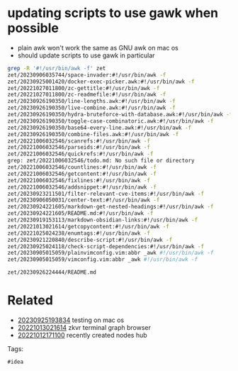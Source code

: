 # updating scripts to use gawk when possible

- plain awk won't work the same as GNU awk on mac os
- should update scripts to use gawk in particular

```bash
grep -R '#!/usr/bin/awk -f' zet
zet/20230906035744/space-invader:#!/usr/bin/awk -f
zet/20230925001420/docker-exec-picker.awk:#!/usr/bin/awk -f
zet/20221027011800/zc-gettitle:#!/usr/bin/awk -f
zet/20221027011800/zc-readmefile:#!/usr/bin/awk -f
zet/20230926190350/line-lengths.awk:#!/usr/bin/awk -f
zet/20230926190350/live-combine.awk:#!/usr/bin/awk -f
zet/20230926190350/hydra-bruteforce-with-database.awk:#!/usr/bin/awk -f
zet/20230926190350/toggle-case-combinatoric.awk:#!/usr/bin/awk -f
zet/20230926190350/base64-every-line.awk:#!/usr/bin/awk -f
zet/20230926190350/combine-files.awk:#!/usr/bin/awk -f
zet/20221006032546/scanrefs:#!/usr/bin/awk -f
zet/20221006032546/parseids:#!/usr/bin/awk -f
zet/20221006032546/quickrefs:#!/usr/bin/awk -f
grep: zet/20221006032546/todo.md: No such file or directory
zet/20221006032546/countlines:#!/usr/bin/awk -f
zet/20221006032546/getcontent:#!/usr/bin/awk -f
zet/20221006032546/fixlines:#!/usr/bin/awk -f
zet/20221006032546/addsnippet:#!/usr/bin/awk -f
zet/20230923211501/filter-relevant-cve-items:#!/usr/bin/awk -f
zet/20230906050031/center-text:#!/usr/bin/awk -f
zet/20230924221605/markdown-get-nested-headings:#!/usr/bin/awk -f
zet/20230924221605/README.md:#!/usr/bin/awk -f
zet/20230919153113/markdown-obsidian-links:#!/usr/bin/awk -f
zet/20221013021614/getcopycontent:#!/usr/bin/awk -f
zet/20221025024238/enumtags:#!/usr/bin/awk -f
zet/20230921220840/describe-script:#!/usr/bin/awk -f
zet/20230925024118/check-script-dependencies:#!/usr/bin/awk -f
zet/20230905015059/plainvimconfig.vim:abbr _awk #!/usr/bin/awk -f
zet/20230905015059/vimconfig.vim:abbr _awk #!/usr/bin/awk -f
```

` zet/20230926224444/README.md `

# Related

- [20230925193834](/zet/20230925193834/README.md) testing on mac os
- [20221013021614](/zet/20221013021614/README.md) zkvr terminal graph browser
- [20221012171100](/zet/20221012171100/README.md) recently created nodes hub

Tags:

    #idea
